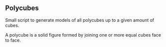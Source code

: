 ## Polycubes
Small script to generate models of all polycubes up to a given amount of cubes.

A polycube is a solid figure formed by joining one or more equal cubes face to face.
